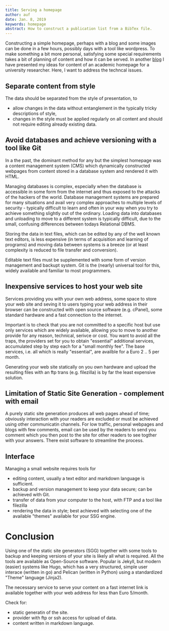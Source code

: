 ```yaml
---
title: Serving a homepage
author: auf 
date: Jan. 8, 2019
keywords: homepage
abstract: How to construct a publication list from a BibTex file.
---
```


Constructing a simple homepage, perhaps with a blog and some images 
can be done in a few hours, possibly days 
with a tool like wordpress. To make something a bit more personal, 
satisfying some special requirements takes a bit of planning of content
and how it can be served. In another [blog]() I have presented my ideas for content
of an academic homepage for a university researcher. Here, I want to address the techncal 
issues.


## Separate content from style

The data should be separated from the style of presentation, to 
- allow changes in the data without entanglement in the typically tricky descriptions of style,
- changes in the style must be applied regularly on all content and should not require 
editing already existing data.

## Avoid  databases and achieve versioning with a tool like Git
In a the past, the dominant method for any but the simplest homepage was a content
management system (CMS) which dynamically constructed webpages from content 
stored in a database system and rendered it with HTML.

Managing databases is complex, especially when the database is accessible in some
form from the internet and thus exposed to the attacks of the hackers of the world. 
Database management systems are prepared for many situations and avail very complex
approaches to multiple levels of security - typically difficult to learn and often 
in your way when you try to achieve something slightly out of the ordinary. 
Loading data into databases and unloading to move to a different system is typically
difficult, due to the small, confusing differences between todays Relational DBMS.

Storing the data in text files, which can be edited by any of the well known text editors,
is less expensive (in terms of acquisition and learning of programs) 
and moving data between systems is a breeze (or at least complexity is reduced to
file transfer and conversion). 

Editable text files must be supplemented with some form of version management 
and backupt system. 
Git is the (nearly) universal tool for this, widely available and familiar to most 
programmers. 

## Inexpensive services to host your web site
Services providing you with your own web address, some space to store your web site 
and seving it to users typing your web address in their browser can be constructed with 
open source software (e.g. cPanel), some standard hardware and a fast connection to the internet. 

Important is to check that you are not committed to a specific host but use only 
services which are widely available, allowing you to move to another provide for 
any reason, technical, serivce or cost. You want to avoid all the traps, the providers 
set for you to obtain "essential" additional services, accumulated step by step 
each for a "small monthly fee". The base services, i.e. all which is 
really "essential",  are availble for a Euro 2 .. 5 per month. 

Generating your web site statically on you own hardware and upload the resulting files 
with an ftp trans (e.g. filezilla) is by far the least expensive solution. 

## Limitation of Static Site Generation - complement with email 
A purely static site generation produces all web pages ahead of time; 
obviously interaction with your readers are excluded or must be achieved using 
other communicatin channels. For low traffic, personal webpages and blogs with 
few comments, email can be used by the readers to send you comment which you then post
to the site for other readers to see togther with your answers. 
There exist software to streamline the process. 

## Interface
Managing a small website requires tools for 
- editing content, usually a text editor and markdown language is sufficient.
- backup and version management to keep your data secure; can be achieved with Git. 
- transfer of data from your computer to the host, with FTP and a tool like filezilla
- rendering the data in style; best achieved with selecting one of the available "themes"
available for your SSG engine. 

# Conclusion
Using one of the static site generators (SGG) together with some tools to 
backup and keeping versions of your site is likely all what is required. 
All the tools are available as Open-Source software. Popular is Jekyll, but modern (easier) systems like Hugo, which has a very structured, simple user interace (written in go)
and Pelican (written in Python) using a standardized "Theme" language (Jinja2).

The necessary service to serve your content on a fast internet link is available 
together with your web address for less than Euro 5/month. 

Check for: 
- static generatin of the site.
- provider with ftp or ssh access for upload of data.
- content written in markdown language.


